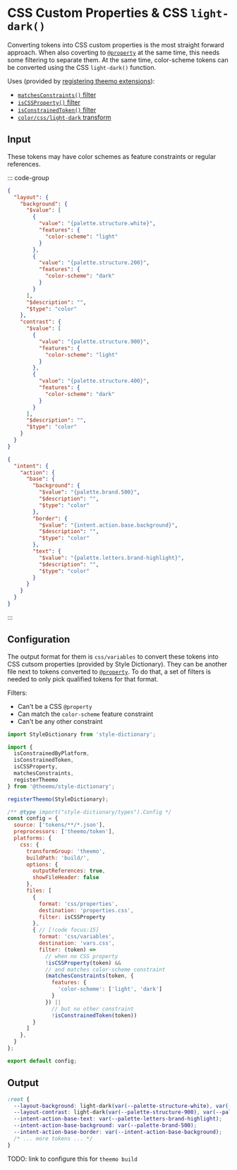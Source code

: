 # CSS Custom Properties & CSS `light-dark()`

Converting tokens into CSS custom properties is the most straight forward
approach. When also coverting to [`@property`](./css-at-property.md) at the same
time, this needs some filtering to separate them. At the same time, color-scheme tokens can
be converted using the CSS `light-dark()` function.

Uses (provided by [registering theemo extensions](./style-dictionary.md#register-theemo-extensions)):

- [`matchesConstraints()` filter](./style-dictionary/filters.md#matchesconstraints)
- [`isCSSProperty()`
  filter](./style-dictionary/filters.md#iscssproperty-isnocssproperty)
- [`isConstrainedToken()`
  filter](./style-dictionary/filters.md#isconstrainedtoken-isnoconstrainedtoken)
- [`color/css/light-dark` transform](./style-dictionary/transforms.md#color-css-light-dark)

## Input

These tokens may have color schemes as feature constraints or regular references.

::: code-group

```json [layout.tokens.json]
{
  "layout": {
    "background": {
      "$value": [
        {
          "value": "{palette.structure.white}",
          "features": {
            "color-scheme": "light"
          }
        },
        {
          "value": "{palette.structure.200}",
          "features": {
            "color-scheme": "dark"
          }
        }
      ],
      "$description": "",
      "$type": "color"
    },
    "contrast": {
      "$value": [
        {
          "value": "{palette.structure.900}",
          "features": {
            "color-scheme": "light"
          }
        },
        {
          "value": "{palette.structure.400}",
          "features": {
            "color-scheme": "dark"
          }
        }
      ],
      "$description": "",
      "$type": "color"
    }
  }
}
```

```json [intents/action.tokens.json]
{
  "intent": {
    "action": {
      "base": {
        "background": {
          "$value": "{palette.brand.500}",
          "$description": "",
          "$type": "color"
        },
        "border": {
          "$value": "{intent.action.base.background}",
          "$description": "",
          "$type": "color"
        },
        "text": {
          "$value": "{palette.letters.brand-highlight}",
          "$description": "",
          "$type": "color"
        }
      }
    }
  }
}
```

:::

## Configuration

The output format for them is `css/variables` to convert these tokens into CSS
cutsom properties (provided by Style Dictionary). They can be another file next
to tokens converted to [`@property`](./css-at-property.md). To do that, a set of
filters is needed to only pick qualified tokens for that format.

Filters:

- Can't be a CSS `@property`
- Can match the `color-scheme` feature constraint
- Can't be any other constraint

```js [config.js] {31-45}
import StyleDictionary from 'style-dictionary';

import {
  isConstrainedByPlatform,
  isConstrainedToken,
  isCSSProperty,
  matchesConstraints,
  registerTheemo
} from '@theemo/style-dictionary';

registerTheemo(StyleDictionary);

/** @type import("style-dictionary/types").Config */
const config = {
  source: ['tokens/**/*.json'],
  preprocessors: ['theemo/token'],
  platforms: {
    css: {
      transformGroup: 'theemo',
      buildPath: 'build/',
      options: {
        outputReferences: true,
        showFileHeader: false
      },
      files: [
        {
          format: 'css/properties',
          destination: 'properties.css',
          filter: isCSSProperty
        },
        { // [!code focus:15]
          format: 'css/variables',
          destination: 'vars.css',
          filter: (token) =>
            // when no CSS property
            !isCSSProperty(token) &&
            // and matches color-scheme constraint
            (matchesConstraints(token, {
              features: {
                'color-scheme': ['light', 'dark']
              }
            }) ||
              // but no other constraint
              !isConstrainedToken(token))
        }
      ]
    },
  }
};

export default config;
```

## Output

```css [vars.css]
:root {
  --layout-background: light-dark(var(--palette-structure-white), var(--palette-structure-200));
  --layout-contrast: light-dark(var(--palette-structure-900), var(--palette-structure-400));
  --intent-action-base-text: var(--palette-letters-brand-highlight);
  --intent-action-base-background: var(--palette-brand-500);
  --intent-action-base-border: var(--intent-action-base-background);
  /* ... more tokens ... */
}
```

TODO: link to configure this for `theemo build`
